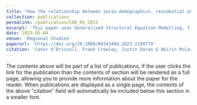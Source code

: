 ```yaml
---
title: "How the relationship between socio-demographics, residential environments and travel influence commuter choices"
collection: publications
permalink: /publication/COD_RS_2023
excerpt: 'This paper uses Generalised Structural Equation Modelling, fine-grain spatial data, and individual-level census data to explore the determinants of travel mode choices.'
date: 2023-05-04
venue: 'Regional Studies'
paperurl: 'https://doi.org/10.1080/00343404.2023.2199779'
citation: 'Conor O’Driscoll, Frank Crowley, Justin Doran & Nóirín McCarthy. 2023. How the relationship between socio-demographics, residential environments and travel influence commuter choices. Regional Studies, 58:3, 636-653.'
---
```


The contents above will be part of a list of publications, if the user clicks the link for the publication than the contents of section will be rendered as a full page, allowing you to provide more information about the paper for the reader. When publications are displayed as a single page, the contents of the above "citation" field will automatically be included below this section in a smaller font.
